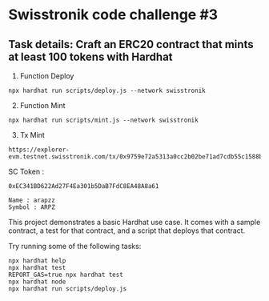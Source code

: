 # Swisstronik code challenge #3

## Task details: Craft an ERC20 contract that mints at least 100 tokens with Hardhat

1. Function Deploy
```
npx hardhat run scripts/deploy.js --network swisstronik
```

2. Function Mint
```
npx hardhat run scripts/mint.js --network swisstronik
```
3. Tx Mint
```
https://explorer-evm.testnet.swisstronik.com/tx/0x9759e72a5313a0cc2b02be71ad7cdb55c1588b0e3e4cbd4a0712dd500e180181
```
SC Token :
```
0xEC341BD622Ad27F4Ea301b5DaB7FdC8EA48A8a61
```
```
Name : arapzz
Symbol : ARPZ
```
This project demonstrates a basic Hardhat use case. It comes with a sample contract, a test for that contract, and a script that deploys that contract.

Try running some of the following tasks:

```shell
npx hardhat help
npx hardhat test
REPORT_GAS=true npx hardhat test
npx hardhat node
npx hardhat run scripts/deploy.js
```
